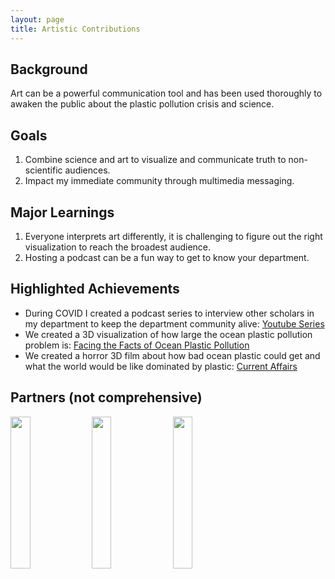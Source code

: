 ```yaml
---
layout: page
title: Artistic Contributions
---
```


## Background
Art can be a powerful communication tool and has been used thoroughly to awaken the public about the plastic pollution crisis and science.

## Goals
1. Combine science and art to visualize and communicate truth to non-scientific audiences. 
2. Impact my immediate community through multimedia messaging. 

## Major Learnings
1. Everyone interprets art differently, it is challenging to figure out the right visualization to reach the broadest audience. 
2. Hosting a podcast can be a fun way to get to know your department. 

## Highlighted Achievements
- During COVID I created a podcast series to interview other scholars in my department to keep the department community alive: [Youtube Series](https://www.youtube.com/watch?v=s2IH2x4bpBU&list=PLcpTaL_cR2BL-rkeYG4610v4AgrYK5bd5)
- We created a 3D visualization of how large the ocean plastic pollution problem is: [Facing the Facts of Ocean Plastic Pollution](http://digitaltopo.net/dev/projects/natgeo-oceans-viz/)
- We created a horror 3D film about how bad ocean plastic could get and what the world would be like dominated by plastic: [Current Affairs](https://shuruqtramontini.com/CURRENT-AFFAIRS)

## Partners (not comprehensive)
<img src = "https://user-images.githubusercontent.com/26821843/136639629-98e3374a-5101-43a1-91d4-a95e46d125fe.png" width = "25%"> <img src = "https://www.bestarchitecturemasters.com/wp-content/uploads/2019/06/sci-arc-LOGO-01.png" width = "25%"> <img src = "https://upload.wikimedia.org/wikipedia/commons/7/7e/NSF_logo.png" width = "25%">
